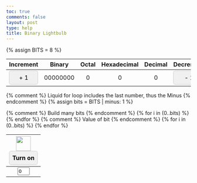 ```yaml
---
toc: true
comments: false
layout: post
type: help
title: Binary Lightbulb 
---
```


{% assign BITS = 8 %}

<style>
    td {
        text-align: center;
        vertical-align: middle;
    }

    .button {
        cursor: pointer;
        padding: 8px;
        border: 1px solid #ccc;
        border-radius: 5px;
        background-color: #f0f0f0;
        color: black; /* Add this line to set the button text color to black */
    }

    .button:hover {
        background-color: #ddd;
    }
</style>

<table>
    <thead>
        <tr class="header" id="table">
            <th>Increment</th>
            <th>Binary</th>
            <th>Octal</th>
            <th>Hexadecimal</th>
            <th>Decimal</th>
            <th>Decrement</th>
        </tr>
    </thead>
    <tbody>
        <tr>
            <td><div class="button" id="add1" onclick="add(1)">+ 1</div></td>
            <td id="binary">00000000</td>
            <td id="octal">0</td>
            <td id="hexadecimal">0</td>
            <td id="decimal">0</td>
            <td><div class="button" id="sub1" onclick="add(-1)">- 1</div></td>
        </tr>
    </tbody>
</table>

{% comment %}
Liquid for loop includes the last number, thus the Minus
{% endcomment %}
{% assign bits = BITS | minus: 1 %} 

<table>
    <thead>
        <tr>
            {% comment %}
            Build many bits
            {% endcomment %}
            {% for i in (0..bits) %}
            <th><img id="bulb{{ i }}" src="{{site.baseurl}}/images/lightbulbOff.png" alt="" width="40" height="Auto">
                <div class="button" id="butt{{ i }}" onclick="javascript:toggleBit({{ i }})">Turn on</div>
            </th>
            {% endfor %}
        </tr>
    </thead>
    <tbody>
        <tr>
            {% comment %}
            Value of bit
            {% endcomment %}
            {% for i in (0..bits) %}
            <td><input type='text' id="digit{{ i }}" Value="0" size="1" readonly></td>
            {% endfor %}
        </tr>
    </tbody>
</table>

<script>
    const BITS = {{ BITS }};
    const MAX = 2 ** BITS - 1;
    const MSG_ON = "Turn on";
    const IMAGE_ON = "{{site.baseurl}}/images/lightbulbOn.png";
    const MSG_OFF = "Turn off";
    const IMAGE_OFF = "{{site.baseurl}}/images/lightbulbOff.png"


    function getBits() {
        let bits = "";
        for(let i = 0; i < BITS; i++) {
            bits = bits + document.getElementById('digit' + i).value;
        }
        return bits;
    }

    function setConversions(binary) {
        document.getElementById('binary').innerHTML = binary;

        document.getElementById('octal').innerHTML = parseInt(binary, 2).toString(8);

        document.getElementById('hexadecimal').innerHTML = parseInt(binary, 2).toString(16);

        document.getElementById('decimal').innerHTML = parseInt(binary, 2).toString();
    }

    function decimal_2_base(decimal, base) {
        let conversion = "";

        do {
            let digit = decimal % base;
            conversion = "" + digit + conversion;
            decimal = ~~(decimal / base);
        } while (decimal > 0);
            
            if (base === 2) {
                for (let i = 0; conversion.length < BITS; i++) {
                    conversion = "0" + conversion;
            }
        }
        return conversion;
    }
    
    function toggleBit(i) {
        
        const dig = document.getElementById('digit' + i);
        const image = document.getElementById('bulb' + i);
        const butt = document.getElementById('butt' + i);
        
        if (image.src.match(IMAGE_ON)) {
            dig.value = 0;
            image.src = IMAGE_OFF;
            butt.innerHTML = MSG_ON;
        } else {
            dig.value = 1;
            image.src = IMAGE_ON;
            butt.innerHTML = MSG_OFF;
        }
        
        const binary = getBits();
        setConversions(binary);
    }

    function add(n) {
        let binary = getBits();
        
        let decimal = parseInt(binary, 2);
        if (n > 0) {
            decimal = MAX === decimal ? 0 : decimal += n;
        } else  {
            decimal = 0 === decimal ? MAX : decimal += n;
        }
        
        binary = decimal_2_base(decimal, 2);
        
        setConversions(binary);
        
        for (let i = 0; i < binary.length; i++) {
            let digit = binary.substr(i, 1);
            document.getElementById('digit' + i).value = digit;
            if (digit === "1") {
                document.getElementById('bulb' + i).src = IMAGE_ON;
                document.getElementById('butt' + i).innerHTML = MSG_OFF;
            } else {
                document.getElementById('bulb' + i).src = IMAGE_OFF;
                document.getElementById('butt' + i).innerHTML = MSG_ON;
            }
        }
    }
</script>